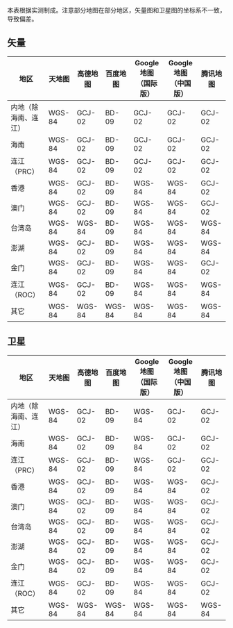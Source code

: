 本表根据实测制成。注意部分地图在部分地区，矢量图和卫星图的坐标系不一致，导致偏差。

## 矢量
|地区|天地图|高德地图|百度地图|Google 地图（国际版）|Google 地图（中国版）|腾讯地图|
|-|-|-|-|-|-|-|
|内地（除海南、连江）|WGS-84|GCJ-02|BD-09|GCJ-02|GCJ-02|GCJ-02|
|海南|WGS-84|GCJ-02|BD-09|GCJ-02|GCJ-02|GCJ-02|
|连江（PRC）|WGS-84|GCJ-02|BD-09|GCJ-02|GCJ-02|GCJ-02|
|香港|WGS-84|GCJ-02|BD-09|WGS-84|WGS-84|GCJ-02|
|澳门|WGS-84|GCJ-02|BD-09|WGS-84|WGS-84|GCJ-02|
|台湾岛|WGS-84|WGS-84|BD-09|WGS-84|WGS-84|WGS-84|
|澎湖|WGS-84|GCJ-02|BD-09|WGS-84|WGS-84|WGS-84|
|金门|WGS-84|GCJ-02|BD-09|WGS-84|WGS-84|GCJ-02|
|连江（ROC）|WGS-84|GCJ-02|BD-09|WGS-84|WGS-84|WGS-84|
|其它|WGS-84|WGS-84|WGS-84|WGS-84|WGS-84|WGS-84|

## 卫星
|地区|天地图|高德地图|百度地图|Google 地图（国际版）|Google 地图（中国版）|腾讯地图|
|-|-|-|-|-|-|-|
|内地（除海南、连江）|WGS-84|GCJ-02|BD-09|WGS-84|GCJ-02|GCJ-02|
|海南|WGS-84|GCJ-02|BD-09|WGS-84|GCJ-02|GCJ-02|
|连江（PRC）|WGS-84|GCJ-02|BD-09|WGS-84|GCJ-02|GCJ-02|
|香港|WGS-84|GCJ-02|BD-09|WGS-84|WGS-84|GCJ-02|
|澳门|WGS-84|GCJ-02|BD-09|WGS-84|WGS-84|GCJ-02|
|台湾岛|WGS-84|GCJ-02|BD-09|WGS-84|WGS-84|GCJ-02|
|澎湖|WGS-84|GCJ-02|BD-09|WGS-84|WGS-84|GCJ-02|
|金门|WGS-84|GCJ-02|BD-09|WGS-84|WGS-84|GCJ-02|
|连江（ROC）|WGS-84|GCJ-02|BD-09|WGS-84|WGS-84|GCJ-02|
|其它|WGS-84|WGS-84|WGS-84|WGS-84|WGS-84|WGS-84|
